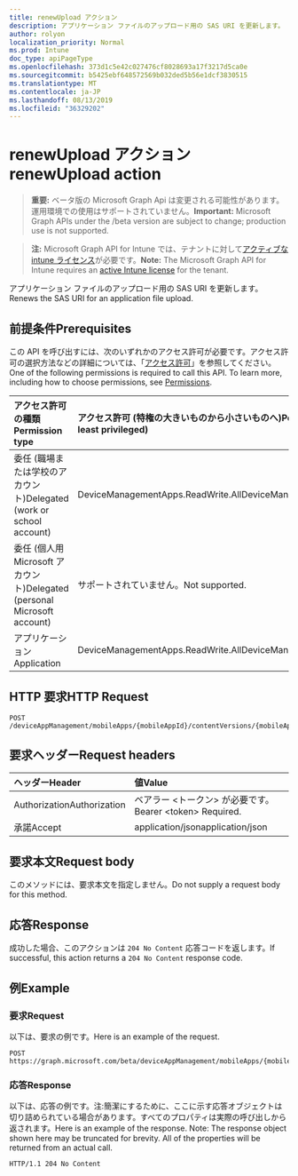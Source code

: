 ```yaml
---
title: renewUpload アクション
description: アプリケーション ファイルのアップロード用の SAS URI を更新します。
author: rolyon
localization_priority: Normal
ms.prod: Intune
doc_type: apiPageType
ms.openlocfilehash: 373d1c5e42c027476cf8028693a17f3217d5ca0e
ms.sourcegitcommit: b5425ebf648572569b032ded5b56e1dcf3830515
ms.translationtype: MT
ms.contentlocale: ja-JP
ms.lasthandoff: 08/13/2019
ms.locfileid: "36329202"
---
```

# <a name="renewupload-action"></a><span data-ttu-id="20c29-103">renewUpload アクション</span><span class="sxs-lookup"><span data-stu-id="20c29-103">renewUpload action</span></span>

> <span data-ttu-id="20c29-104">**重要:** ベータ版の Microsoft Graph Api は変更される可能性があります。運用環境での使用はサポートされていません。</span><span class="sxs-lookup"><span data-stu-id="20c29-104">**Important:** Microsoft Graph APIs under the /beta version are subject to change; production use is not supported.</span></span>

> <span data-ttu-id="20c29-105">**注:** Microsoft Graph API for Intune では、テナントに対して[アクティブな intune ライセンス](https://go.microsoft.com/fwlink/?linkid=839381)が必要です。</span><span class="sxs-lookup"><span data-stu-id="20c29-105">**Note:** The Microsoft Graph API for Intune requires an [active Intune license](https://go.microsoft.com/fwlink/?linkid=839381) for the tenant.</span></span>

<span data-ttu-id="20c29-106">アプリケーション ファイルのアップロード用の SAS URI を更新します。</span><span class="sxs-lookup"><span data-stu-id="20c29-106">Renews the SAS URI for an application file upload.</span></span>

## <a name="prerequisites"></a><span data-ttu-id="20c29-107">前提条件</span><span class="sxs-lookup"><span data-stu-id="20c29-107">Prerequisites</span></span>
<span data-ttu-id="20c29-p101">この API を呼び出すには、次のいずれかのアクセス許可が必要です。アクセス許可の選択方法などの詳細については、「[アクセス許可](/graph/permissions-reference)」を参照してください。</span><span class="sxs-lookup"><span data-stu-id="20c29-p101">One of the following permissions is required to call this API. To learn more, including how to choose permissions, see [Permissions](/graph/permissions-reference).</span></span>

|<span data-ttu-id="20c29-110">アクセス許可の種類</span><span class="sxs-lookup"><span data-stu-id="20c29-110">Permission type</span></span>|<span data-ttu-id="20c29-111">アクセス許可 (特権の大きいものから小さいものへ)</span><span class="sxs-lookup"><span data-stu-id="20c29-111">Permissions (from most to least privileged)</span></span>|
|:---|:---|
|<span data-ttu-id="20c29-112">委任 (職場または学校のアカウント)</span><span class="sxs-lookup"><span data-stu-id="20c29-112">Delegated (work or school account)</span></span>|<span data-ttu-id="20c29-113">DeviceManagementApps.ReadWrite.All</span><span class="sxs-lookup"><span data-stu-id="20c29-113">DeviceManagementApps.ReadWrite.All</span></span>|
|<span data-ttu-id="20c29-114">委任 (個人用 Microsoft アカウント)</span><span class="sxs-lookup"><span data-stu-id="20c29-114">Delegated (personal Microsoft account)</span></span>|<span data-ttu-id="20c29-115">サポートされていません。</span><span class="sxs-lookup"><span data-stu-id="20c29-115">Not supported.</span></span>|
|<span data-ttu-id="20c29-116">アプリケーション</span><span class="sxs-lookup"><span data-stu-id="20c29-116">Application</span></span>|<span data-ttu-id="20c29-117">DeviceManagementApps.ReadWrite.All</span><span class="sxs-lookup"><span data-stu-id="20c29-117">DeviceManagementApps.ReadWrite.All</span></span>|

## <a name="http-request"></a><span data-ttu-id="20c29-118">HTTP 要求</span><span class="sxs-lookup"><span data-stu-id="20c29-118">HTTP Request</span></span>
<!-- {
  "blockType": "ignored"
}
-->
``` http
POST /deviceAppManagement/mobileApps/{mobileAppId}/contentVersions/{mobileAppContentId}/files/{mobileAppContentFileId}/renewUpload
```

## <a name="request-headers"></a><span data-ttu-id="20c29-119">要求ヘッダー</span><span class="sxs-lookup"><span data-stu-id="20c29-119">Request headers</span></span>
|<span data-ttu-id="20c29-120">ヘッダー</span><span class="sxs-lookup"><span data-stu-id="20c29-120">Header</span></span>|<span data-ttu-id="20c29-121">値</span><span class="sxs-lookup"><span data-stu-id="20c29-121">Value</span></span>|
|:---|:---|
|<span data-ttu-id="20c29-122">Authorization</span><span class="sxs-lookup"><span data-stu-id="20c29-122">Authorization</span></span>|<span data-ttu-id="20c29-123">ベアラー &lt;トークン&gt; が必要です。</span><span class="sxs-lookup"><span data-stu-id="20c29-123">Bearer &lt;token&gt; Required.</span></span>|
|<span data-ttu-id="20c29-124">承諾</span><span class="sxs-lookup"><span data-stu-id="20c29-124">Accept</span></span>|<span data-ttu-id="20c29-125">application/json</span><span class="sxs-lookup"><span data-stu-id="20c29-125">application/json</span></span>|

## <a name="request-body"></a><span data-ttu-id="20c29-126">要求本文</span><span class="sxs-lookup"><span data-stu-id="20c29-126">Request body</span></span>
<span data-ttu-id="20c29-127">このメソッドには、要求本文を指定しません。</span><span class="sxs-lookup"><span data-stu-id="20c29-127">Do not supply a request body for this method.</span></span>

## <a name="response"></a><span data-ttu-id="20c29-128">応答</span><span class="sxs-lookup"><span data-stu-id="20c29-128">Response</span></span>
<span data-ttu-id="20c29-129">成功した場合、このアクションは `204 No Content` 応答コードを返します。</span><span class="sxs-lookup"><span data-stu-id="20c29-129">If successful, this action returns a `204 No Content` response code.</span></span>

## <a name="example"></a><span data-ttu-id="20c29-130">例</span><span class="sxs-lookup"><span data-stu-id="20c29-130">Example</span></span>

### <a name="request"></a><span data-ttu-id="20c29-131">要求</span><span class="sxs-lookup"><span data-stu-id="20c29-131">Request</span></span>
<span data-ttu-id="20c29-132">以下は、要求の例です。</span><span class="sxs-lookup"><span data-stu-id="20c29-132">Here is an example of the request.</span></span>
``` http
POST https://graph.microsoft.com/beta/deviceAppManagement/mobileApps/{mobileAppId}/contentVersions/{mobileAppContentId}/files/{mobileAppContentFileId}/renewUpload
```

### <a name="response"></a><span data-ttu-id="20c29-133">応答</span><span class="sxs-lookup"><span data-stu-id="20c29-133">Response</span></span>
<span data-ttu-id="20c29-p102">以下は、応答の例です。注:簡潔にするために、ここに示す応答オブジェクトは切り詰められている場合があります。すべてのプロパティは実際の呼び出しから返されます。</span><span class="sxs-lookup"><span data-stu-id="20c29-p102">Here is an example of the response. Note: The response object shown here may be truncated for brevity. All of the properties will be returned from an actual call.</span></span>
``` http
HTTP/1.1 204 No Content
```






